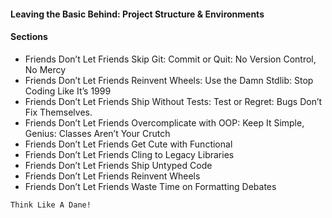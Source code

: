 
#### Leaving the Basic Behind: Project Structure & Environments

#### Sections

- Friends Don’t Let Friends Skip Git: Commit or Quit: No Version Control, No
  Mercy
- Friends Don’t Let Friends Reinvent Wheels: Use the Damn Stdlib: Stop Coding
  Like It’s 1999
- Friends Don’t Let Friends Ship Without Tests: Test or Regret: Bugs Don’t Fix
  Themselves.
- Friends Don’t Let Friends Overcomplicate with OOP: Keep It Simple, Genius:
  Classes Aren’t Your Crutch
- Friends Don’t Let Friends Get Cute with Functional
- Friends Don’t Let Friends Cling to Legacy Libraries
- Friends Don’t Let Friends Ship Untyped Code
- Friends Don’t Let Friends Reinvent Wheels
- Friends Don’t Let Friends Waste Time on Formatting Debates


```{note}
Think Like A Dane!
```

